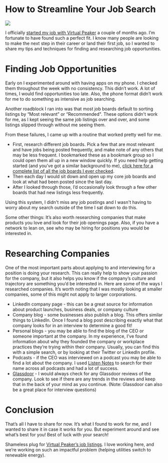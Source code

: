 # How to Streamline Your Job Search

![](https://images.unsplash.com/photo-1515378791036-0648a3ef77b2?ixlib=rb-1.2.1&ixid=eyJhcHBfaWQiOjEyMDd9&auto=format&fit=crop&w=1350&q=80)

I officially [started my job with Virtual Peaker](https://blog.virtual-peaker.com/team-qa-graham-park) a couple of months ago. I’m fortunate to have found such a perfect fit. I know many people are looking to make the next step in their career or land their first job, so I wanted to share my tips and techniques for finding and researching job opportunities.

# Finding Job Opportunities
Early on I experimented around with having apps on my phone. I checked them throughout the week with no consistency. This didn’t work. A lot of times, I would find opportunities too late. Also, the phone format didn’t work for me to do something as intensive as job searching.

Another roadblock I ran into was that most job boards default to sorting listings by “Most relevant” or “Recommended". These options didn't work for me, as I kept seeing the same job listings over and over, and some listings slipped through without me seeing them.

From these failures, I came up with a routine that worked pretty well for me.

* First, research different job boards. Pick a few that are most relevant and have jobs being posted frequently, and make note of any others that may be less frequent. I bookmarked these as a bookmark group so I could open them all up in a new window quickly. If you need help getting started (and you’ve got a similar background to me), [click here for a complete list of all the job boards I ever checked](https://gist.github.com/grahamjpark/0b366b964d8588321654f363d7b7d389).
* Then each day I would sit down and open up my core job boards and look at what had been posted since the last day.
* After I looked through those, I’d occasionally look through a few other boards that had new listings less frequently.

Using this system, I didn't miss any job postings and I wasn't having to worry about my search outside of the time I sat down to do this.

Some other things: It’s also worth researching companies that make products you love and look for their job openings page. Also, if you have a network to lean on, see who may be hiring for positions you would be interested in.

# Researching Companies
One of the most important parts about applying to and interviewing for a position is doing your research. This can really help to show your passion for the company, but it also helps you know if the company’s culture and trajectory are something you’d be interested in. Here are some of the ways I researched companies. It’s worth noting that I was mostly looking at smaller companies, some of this might not apply to larger corporations.

* LinkedIn company page - this can be a great source for information about product launches, business deals, or company culture
* Company blog - some businesses also publish a blog. This offers similar things to LinkedIn. Once I found a blog post describing exactly what that company looks for in an interview to determine a good fit!
* Personal blogs - you may be able to find the blog of the CEO or someone important at the company. In my experience, I’ve found information about why they founded the company or workplace practices they’re trying within their company. Usually, you can find this with a simple search, or by looking at their Twitter or LinkedIn profile.
* Podcasts - if the CEO was interviewed on a podcast you may be able to find a lot about the company. I used [Listen Notes](https://www.listennotes.com/) to search for their name across all podcasts and had a lot of success.
* [Glassdoor](https://www.glassdoor.com/member/home/index.htm) - I would always check for any Glassdoor reviews of the company. Look to see if there are any trends in the reviews and keep that in the back of your mind as you continue. (Note: Glassdoor can also be a great place for interview questions)

# Conclusion
That’s all I have to share for now. It’s what I found to work for me, and I wanted to share it in case it works for you. But experiment around and see what’s best for you! Best of luck with your search!

Shameless plug for [Virtual Peaker’s job listings](https://virtual-peaker.com/company/careers/). I love working here, and we’re working on such an impactful problem (helping utilities switch to renewable energy).